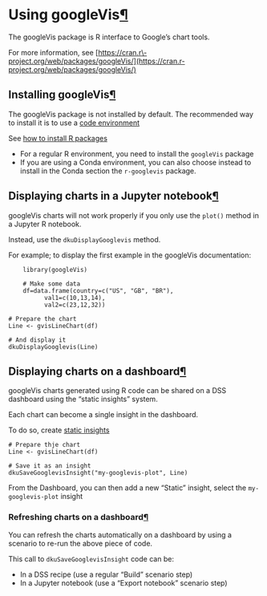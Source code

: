 Using googleVis[¶](#using-googlevis "Permalink to this heading")
================================================================


The googleVis package is R interface to Google’s chart tools.


For more information, see [https://cran.r\-project.org/web/packages/googleVis/](https://cran.r-project.org/web/packages/googleVis/)



Installing googleVis[¶](#installing-googlevis "Permalink to this heading")
--------------------------------------------------------------------------


The googleVis package is not installed by default. The recommended way to install it is to use a [code environment](../code-envs/index.html)


See [how to install R packages](packages.html)


* For a regular R environment, you need to install the `googleVis` package
* If you are using a Conda environment, you can also choose instead to install in the Conda section the `r-googlevis` package.




Displaying charts in a Jupyter notebook[¶](#displaying-charts-in-a-jupyter-notebook "Permalink to this heading")
----------------------------------------------------------------------------------------------------------------


googleVis charts will not work properly if you only use the `plot()` method in a Jupyter R notebook.


Instead, use the `dkuDisplayGooglevis` method.


For example; to display the first example in the googleVis documentation:



```
    library(googleVis)

    # Make some data
    df=data.frame(country=c("US", "GB", "BR"),
          val1=c(10,13,14),
          val2=c(23,12,32))

# Prepare the chart
Line <- gvisLineChart(df)

# And display it
dkuDisplayGooglevis(Line)

```




Displaying charts on a dashboard[¶](#displaying-charts-on-a-dashboard "Permalink to this heading")
--------------------------------------------------------------------------------------------------


googleVis charts generated using R code can be shared on a DSS dashboard using the “static insights” system.


Each chart can become a single insight in the dashboard.


To do so, create [static insights](../R-api/static_insights.html)



```
# Prepare thje chart
Line <- gvisLineChart(df)

# Save it as an insight
dkuSaveGooglevisInsight("my-googlevis-plot", Line)

```


From the Dashboard, you can then add a new “Static” insight, select the `my-googlevis-plot` insight



### Refreshing charts on a dashboard[¶](#refreshing-charts-on-a-dashboard "Permalink to this heading")


You can refresh the charts automatically on a dashboard by using a scenario to re\-run the above piece of code.


This call to `dkuSaveGooglevisInsight` code can be:


* In a DSS recipe (use a regular “Build” scenario step)
* In a Jupyter notebook (use a “Export notebook” scenario step)